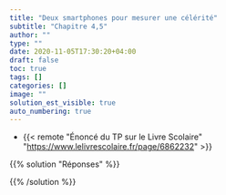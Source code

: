 ```yaml
---
title: "Deux smartphones pour mesurer une célérité"
subtitle: "Chapitre 4,5"
author: ""
type: ""
date: 2020-11-05T17:30:20+04:00
draft: false
toc: true
tags: []
categories: []
image: ""
solution_est_visible: true
auto_numbering: true
---
```


- {{< remote "Énoncé du TP sur le Livre Scolaire" "https://www.lelivrescolaire.fr/page/6862232" >}}

{{% solution "Réponses" %}}

{{% /solution %}}